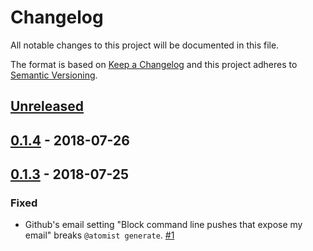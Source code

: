 # Changelog

All notable changes to this project will be documented in this file.

The format is based on [Keep a Changelog](http://keepachangelog.com/)
and this project adheres to [Semantic Versioning](http://semver.org/).

## [Unreleased](https://github.com/atomist/spring-sdm/compare/0.1.4...HEAD)

## [0.1.4](https://github.com/atomist/spring-sdm/compare/0.1.3...0.1.4) - 2018-07-26

## [0.1.3](https://github.com/atomist/spring-sdm/tree/0.1.3) - 2018-07-25

### Fixed

-   Github's email setting "Block command line pushes that expose my email" breaks `@atomist generate`. [#1](https://github.com/atomist/spring-sdm/issues/1)
